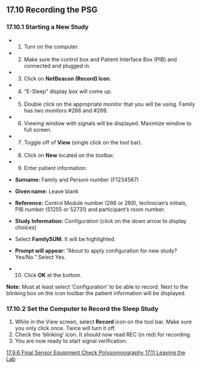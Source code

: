 ## 17.10 Recording the PSG

### 17.10.1 Starting a New Study

* 1. Turn on the computer.
* 2. Make sure the control box and Patient Interface Box (PIB) and connected and plugged in.
* 3. Click on **NetBeacon (Record) Icon**.
* 4. “E-Sleep” display box will come up.
* 5. Double click on the appropriate monitor that you will be using. Family has two monitors #266 and #269.
* 6. Viewing window with signals will be displayed. Maximize window to full screen.
* 7. Toggle off of **View** (single click on the tool bar).
* 8. Click on **New** located on the toolbar.
* 9. Enter patient information:

 * **Surname:** Family and Personi number (F1234567)
 * **Given name:** Leave blank
 * **Reference:** Control Module number (266 or 269), technician’s initials, PIB  number (51255 or 52731) and participant’s room number.
 * **Study Information:** Configuration (click on the down arrow to display choices)
 * Select **FamilySUM.** It will be highlighted.
 * **Prompt will appear:** “About to apply configuration for new study? Yes/No.” Select Yes.

* 10. Click **OK** at the bottom.

<div class="bs-callout bs-callout-info">
  <p>
    <strong>Note:</strong>
    Must at least select ‘Configuration’ to be able to record. Next to the blinking box on the icon toolbar the patient information will be displayed.
  </p>
</div>

### 17.10.2 Set the Computer to Record the Sleep Study

1. While in the View screen, select **Record** icon on the tool bar. Make sure you only click once. Twice will turn it off.
2. Check the ‘blinking’ icon. It should now read REC (in red) for recording.
3. You are now ready to start signal verification.


<div class="center">
<div class="btn-group">
  <a href=":pages_path:/manuals/polysomnography/17-09-06-sensor-equipment-check.md" class="btn btn-default">
    <span class="glyphicon glyphicon-chevron-left"></span>
    17.9.6 Final Sensor Equipment Check
  </a>

  <a href=":pages_path:/manuals/polysomnography" class="btn btn-default">
    <span class="glyphicon glyphicon-chevron-up"></span>
    Polysomnography
  </a>

  <a href=":pages_path:/manuals/polysomnography/17-11-leaving-lab.md" class="btn btn-success">
    17.11 Leaving the Lab
    <span class="glyphicon glyphicon-chevron-right"></span>
  </a>
</div>
</div>
